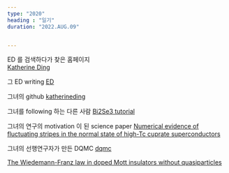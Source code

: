 ```yaml
---
type: "2020"
heading : "일기"
duration: "2022.AUG.09"


---
```

 
   ED 를 검색하다가 찾은 홈페이지  
 [Katherine Ding](https://stanford.edu/~xunger08/)
 
 그 ED writing
 [ED](/todo/images/ED-Tutorial.pdf)
 
 그녀의 github
 [katherineding](https://github.com/katherineding/)
 
 그녀를 following 하는 다른 사람
 [Bi2Se3 tutorial](https://github.com/jkidd1/LearnQuantumMaterials)
 
 그녀의 연구의 motivation 이 된 science paper
 [Numerical evidence of fluctuating stripes in the normal state of high-Tc cuprate superconductors](https://www.science.org/doi/abs/10.1126/science.aak9546)
 
 그녀의 선행연구자가 만든 DQMC
 [dqmc](https://github.com/edwnh/dqmc)
 
 
 [The Wiedemann-Franz law in doped Mott insulators
without quasiparticles](https://arxiv.org/pdf/2208.09144.pdf)